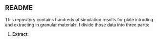 ## README

This repository contains hundreds of simulation results for plate intruding and extracting in granular materials.
I divide those data into three parts:

1. **Extract**:



